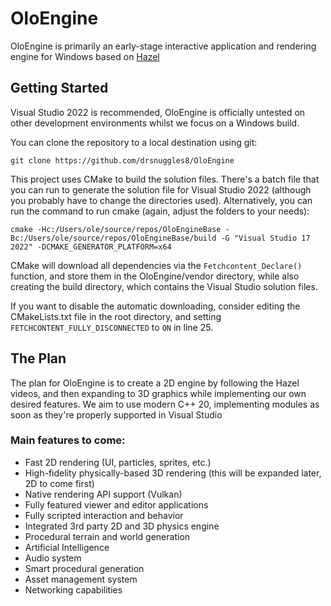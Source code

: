 # OloEngine

OloEngine is primarily an early-stage interactive application and rendering engine for Windows based on [Hazel](https://github.com/TheCherno/Hazel/) 

## Getting Started
Visual Studio 2022 is recommended, OloEngine is officially untested on other development environments whilst we focus on a Windows build.

You can clone the repository to a local destination using git:

`git clone https://github.com/drsnuggles8/OloEngine`

This project uses CMake to build the solution files. There's a batch file that you can run to generate the solution file for Visual Studio 2022 (although you probably have to change the directories used).
Alternatively, you can run the command to run cmake (again, adjust the folders to your needs):

`cmake -Hc:/Users/ole/source/repos/OloEngineBase -Bc:/Users/ole/source/repos/OloEngineBase/build -G "Visual Studio 17 2022" -DCMAKE_GENERATOR_PLATFORM=x64`

CMake will download all dependencies via the `Fetchcontent_Declare()` function, and store them in the OloEngine/vendor directory, while also creating the build directory, which contains the Visual Studio solution files.

If you want to disable the automatic downloading, consider editing the CMakeLists.txt file in the root directory, and setting `FETCHCONTENT_FULLY_DISCONNECTED` to `ON` in line 25.

## The Plan
The plan for OloEngine is to create a 2D engine by following the Hazel videos, and then expanding to 3D graphics while implementing our own desired features.
We aim to use modern C++ 20, implementing modules as soon as they're properly supported in Visual Studio

### Main features to come:
- Fast 2D rendering (UI, particles, sprites, etc.)
- High-fidelity physically-based 3D rendering (this will be expanded later, 2D to come first)
- Native rendering API support (Vulkan)
- Fully featured viewer and editor applications
- Fully scripted interaction and behavior
- Integrated 3rd party 2D and 3D physics engine
- Procedural terrain and world generation
- Artificial Intelligence
- Audio system
- Smart procedural generation
- Asset management system
- Networking capabilities

